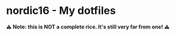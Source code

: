 # nordic16 - My dotfiles

**:warning: Note: this is NOT a complete rice. It's still very far from one! :warning:**
